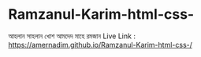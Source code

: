 # Ramzanul-Karim-html-css-

আহলান সাহলান 
খোশ আমদেদ মাহে রমজান
Live Link : https://amernadim.github.io/Ramzanul-Karim-html-css-/


